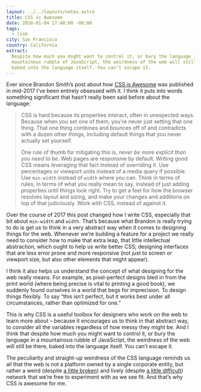```yaml
---
layout: ../../layouts/notes.astro
title: CSS is Awesome
date: 2018-01-04 17:48:00 -08:00
tags:
  - link
city: San Francisco
country: California
extract:
  Despite how much you might want to control it, or bury the language in a
  mountainous rubble of JavaScript, the weirdness of the web will still be there,
  baked into the language itself. You can’t escape it.
---
```


Ever since Brandon Smith’s post about how [CSS is Awesome](https://css-tricks.com/css-is-awesome/) was published in mid-2017 I’ve been entirely obsessed with it. I think it puts into words something significant that hasn’t really been said before about the language:

> CSS is hard because its properties interact, often in unexpected ways. Because when you set one of them, you're never just setting that one thing. That one thing combines and bounces off of and contradicts with a dozen other things, including default things that you never actually set yourself.
>
> One rule of thumb for mitigating this is, _never be more explicit than you need to be_. Web pages are responsive by default. Writing good CSS means leveraging that fact instead of overriding it. Use percentages or viewport units instead of a media query if possible. Use `min-width` instead of `width` where you can. Think in terms of rules, in terms of what you really mean to say, instead of just adding properties until things look right. Try to get a feel for how the browser resolves layout and sizing, and make your changes and additions on top of that judiciously. Work with CSS, instead of against it.

Over the course of 2017 this post changed how I write CSS, especially that bit about `min-width` and `width`. That’s because what Brandon is really trying to do is get us to think in a very abstract way when it comes to designing things for the web. Whenever we’re building a feature for a project we really need to consider how to make that extra leap, that little intellectual abstraction, which ought to help us write better CSS; designing interfaces that are less error prone and more responsive (not just to screen or viewport size, but also other elements that might appear).

I think it also helps us understand the concept of what designing for the web really means. For example, as pixel-perfect designs bled in from the print world (where being precise is vital to printing a good book), we suddenly found ourselves in a world that begs for imprecision. To design things flexibly. To say “this isn’t perfect, but it works best under all circumstances, rather than optimized for one.”

This is why CSS is a useful toolbox for designers who work on the web to learn more about – because it encourages us to think in that abstract way, to consider all the variables regardless of how messy they might be. And I think that despite how much you might want to control it, or bury the language in a mountainous rubble of JavaScript, the weirdness of the web will still be there, baked into the language itself. You can’t escape it.

The peculiarity and straight-up weirdness of the CSS language reminds us all that the web is not a platform owned by a single corporate entity, but rather a weird (despite [a little broken](https://robinrendle.comnotes/an-incomplete-list-of-mistakes/)) and lively (despite [a little difficult](https://robinrendle.comnotes/in-defense-of-webfonts/)) network that we’re free to experiment with as we see fit. And that’s why CSS is awesome for me.
